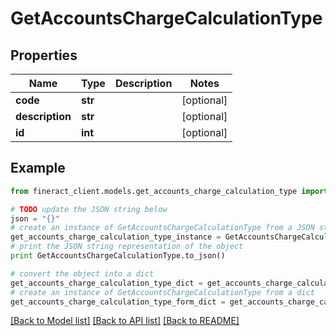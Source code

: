 # GetAccountsChargeCalculationType


## Properties

Name | Type | Description | Notes
------------ | ------------- | ------------- | -------------
**code** | **str** |  | [optional] 
**description** | **str** |  | [optional] 
**id** | **int** |  | [optional] 

## Example

```python
from fineract_client.models.get_accounts_charge_calculation_type import GetAccountsChargeCalculationType

# TODO update the JSON string below
json = "{}"
# create an instance of GetAccountsChargeCalculationType from a JSON string
get_accounts_charge_calculation_type_instance = GetAccountsChargeCalculationType.from_json(json)
# print the JSON string representation of the object
print GetAccountsChargeCalculationType.to_json()

# convert the object into a dict
get_accounts_charge_calculation_type_dict = get_accounts_charge_calculation_type_instance.to_dict()
# create an instance of GetAccountsChargeCalculationType from a dict
get_accounts_charge_calculation_type_form_dict = get_accounts_charge_calculation_type.from_dict(get_accounts_charge_calculation_type_dict)
```
[[Back to Model list]](../README.md#documentation-for-models) [[Back to API list]](../README.md#documentation-for-api-endpoints) [[Back to README]](../README.md)


